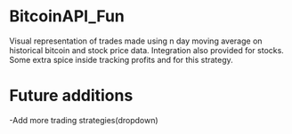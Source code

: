# BitcoinAPI_Fun
Visual representation of trades made using n day moving average on historical bitcoin and stock price data. Integration also provided for stocks.
Some extra spice inside tracking profits and for this strategy. 

# Future additions
-Add more trading strategies(dropdown)
